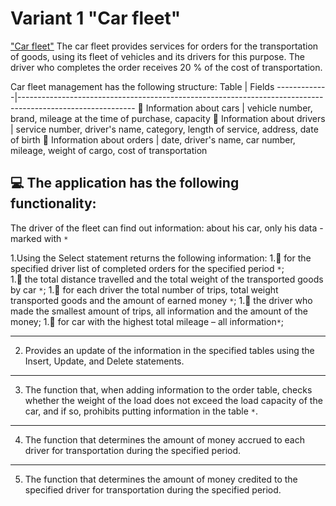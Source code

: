 # Variant 1 "Car fleet"
["Car fleet"](https://docs.google.com/document/d/10ehak4I5c0Vl53EqSSB33n9ijM-K8qSVYNXO3AeCq50/edit?usp=sharing)
The car fleet provides services for orders for the transportation of goods, using its fleet of vehicles and its drivers for this purpose. The driver who completes the order receives 20 % of the cost of transportation.

Car fleet management has the following structure:
Table | Fields
-------------|----------------------------------------------------------------------------------------------------------- 
🚙 Information about cars | vehicle number, brand, mileage at the time of purchase, capacity
🧔 Information about drivers | service number, driver's name, category, length of service, address, date of birth
📃 Information about orders | date, driver's name, car number, mileage, weight of cargo, cost of transportation

💻 The application has the following functionality:
----------------------------------------------------------------------------------------------------------- 
The driver of the fleet can find out information: about his car, only his data - marked with `*`

 1.Using the Select statement returns the following information:
   1.📌 for the specified driver list of completed orders for the specified period `*`;                                              
   1.📌 the total distance travelled and the total weight of the transported goods by car `*`; 
   1.📌 for each driver the total number of trips, total weight transported goods and the amount of earned money `*`;
   1.📌 the driver who made the smallest amount of trips, all information and the amount of the money;
   1.📌 for car with the highest total mileage – all information`*`; 
  
  --------------------------------------------------------------------------------------------------------------
2. Provides an update of the information in the specified tables using the Insert, Update, and Delete statements.

-------------------------------------------------------------------------------------
3. The function that, when adding information to the order table,
checks whether the weight of the load does not exceed the load capacity of the car, and if so, prohibits putting information in the table `*`.

----------------------------------------------------------------------------------------
4. The function that determines the amount of money accrued to each driver for transportation during the specified period.

----------------------------------------------------------------------------------------------
5. The function that determines the amount of money credited to the specified driver for transportation during the specified period.
